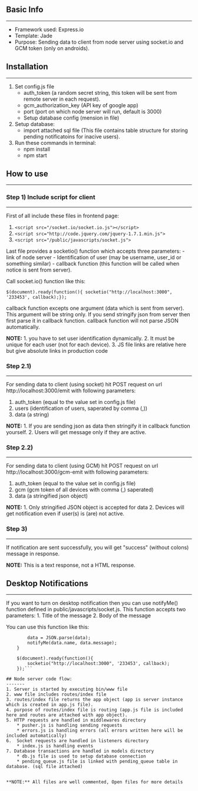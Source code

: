 ## Basic Info
-------
* Framework used: Express.io
* Template: Jade
* Purpose: Sending data to client from node server using socket.io and GCM token (only on androids).

## Installation
-------
1. Set config.js file
	* auth_token (a random secret string, this token will be sent from remote server in each request).
	* gcm_authorization_key (API key of google app)
	* port (port on which node server will run, default is 3000)
	* Setup database config (mension in file)
2. Setup database:
	* import attached sql file (This file contains table structure for storing pending notificatoins for inacive users).
3. Run these commands in terminal:
	* npm install
	* npm start


## How to use
-------
### Step 1) Include script for client
-------

First of all include these files in frontend page:

1. ```<script src="/socket.io/socket.io.js"></script>```
2. ```<script src="http://code.jquery.com/jquery-1.7.1.min.js">```
3. ```<script src="/public/javascripts/socket.js"> ```

Last file provides a socketio() function which accepts three parameters:
	- link of node server
	- Identification of user (may be username, user_id or something similar)
	- callback function (this function will be called when notice is sent from server).

Call socket.io() function like this:

```$(document).ready(function(){ socketio("http://localhost:3000", '233453', callback);});```

callback function excepts one argument (data which is sent from server). 
This argument will be string only. If you send stringify json from server then first parse it in callback function.
callback function will not parse JSON automatically.

**NOTE:**
	1. you have to set user identification dynamically. 
	2. It must be unique for each user (not for each device).
	3. JS file links are relative here but give absolute links in production code

### Step 2.1)
------
For sending data to client (using socket) hit POST request on url http://localhost:3000/emit with following parameters:
1. auth_token (equal to the value set in config.js file)
2. users (identification of users, saperated by comma (,))
3. data (a string)

**NOTE:**
	1. If you are sending json as data then stringify it in callback function yourself.
	2. Users will get message only if they are active.

### Step 2.2)
-------
For sending data to client (using GCM) hit POST request on url http://localhost:3000/gcm-emit with following parameters:
1) auth_token (equal to the value set in config.js file)
2) gcm (gcm token of all devices with comma (,) saperated)
3) data (a stringified json object)

**NOTE:**
	1. Only stringified JSON object is accepted for data
	2. Devices will get notification even if user(s) is (are) not active.

### Step 3)
-------
If notification are sent successfully, you will get "success" (without colons) message in response.

**NOTE:** This is a text response, not a HTML response.

## Desktop Notifications
-------
If you want to turn on desktop notification then you can use notifyMe() function defined in public/javascripts/socket.js.
This function accepts two parameters: 
	1. Title of the message
	2. Body of the message

You can use this function like this:
 
```	function callback(data){
		data = JSON.parse(data);
		notifyMe(data.name, data.message);
	}

	$(document).ready(function(){ 
		socketio("http://localhost:3000", '233453', callback);
	});```

## Node server code flow:
-------
1. Server is started by executing bin/www file 
2. www file includes routes/index file 
3. routes/index file returns the app object (app is server instance which is created in app.js file). 
4. purpose of routes/index file is routing (app.js file is included here and routes are attached with app object). 
5. HTTP requests are handled in middlewares directory 
	* pusher.js is handling sending requests 
 	* errors.js is handling errors (all errors written here will be included automatically) 
6.  Socket requests are handled in listeners directory 
	* index.js is handling events 
7. Database transactions are handled in models directory
	* db.js file is used to setup database connection
	* pending_queue.js file is linked with pending_queue table in database. (sql file attached)


**NOTE:** All files are well commented, Open files for more details
